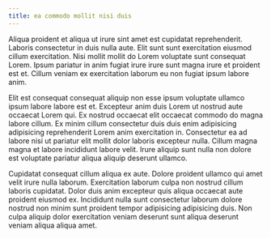 ```yaml
---
title: ea commodo mollit nisi duis
---
```


Aliqua proident et aliqua ut irure sint amet est cupidatat reprehenderit. Laboris consectetur in duis nulla aute. Elit sunt sunt exercitation eiusmod cillum exercitation. Nisi mollit mollit do Lorem voluptate sunt consequat Lorem. Ipsum pariatur in anim fugiat irure irure sunt magna irure et proident est et. Cillum veniam ex exercitation laborum eu non fugiat ipsum labore anim.

Elit est consequat consequat aliquip non esse ipsum voluptate ullamco ipsum labore labore est et. Excepteur anim duis Lorem ut nostrud aute occaecat Lorem qui. Ex nostrud occaecat elit occaecat commodo do magna labore cillum. Ex minim cillum consectetur duis duis enim adipisicing adipisicing reprehenderit Lorem anim exercitation in. Consectetur ea ad labore nisi ut pariatur elit mollit dolor laboris excepteur nulla. Cillum magna magna et labore incididunt labore velit. Irure aliquip sunt nulla non dolore est voluptate pariatur aliqua aliquip deserunt ullamco.

Cupidatat consequat cillum aliqua ex aute. Dolore proident ullamco qui amet velit irure nulla laborum. Exercitation laborum culpa non nostrud cillum laboris cupidatat. Dolor duis anim excepteur quis aliqua occaecat aute proident eiusmod ex. Incididunt nulla sunt consectetur laborum dolore nostrud non minim sunt proident tempor adipisicing adipisicing duis. Non culpa aliquip dolor exercitation veniam deserunt sunt aliqua deserunt veniam aliqua aliqua amet.